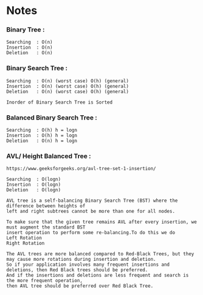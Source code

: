 # Notes

### Binary Tree :

    Searching  : O(n)
    Insertion  : O(n)
    Deletion   : O(n)

### Binary Search Tree :

    Searching  : O(n) (worst case) O(h) (general)
    Insertion  : O(n) (worst case) O(h) (general)
    Deletion   : O(n) (worst case) O(h) (general)
    
    Inorder of Binary Search Tree is Sorted
    
### Balanced Binary Search Tree :

    Searching  : O(h) h = logn
    Insertion  : O(h) h = logn
    Deletion   : O(n) h = logn

### AVL/ Height Balanced Tree :    
    https://www.geeksforgeeks.org/avl-tree-set-1-insertion/
    
    Searching  : O(logn)
    Insertion  : O(logn) 
    Deletion   : O(logn) 
    
    AVL tree is a self-balancing Binary Search Tree (BST) where the difference between heights of 
    left and right subtrees cannot be more than one for all nodes. 
    
    To make sure that the given tree remains AVL after every insertion, we must augment the standard BST 
    insert operation to perform some re-balancing.To do this we do
    Left Rotation 
    Right Rotation
    
    The AVL trees are more balanced compared to Red-Black Trees, but they may cause more rotations during insertion and deletion. 
    So if your application involves many frequent insertions and deletions, then Red Black trees should be preferred. 
    And if the insertions and deletions are less frequent and search is the more frequent operation, 
    then AVL tree should be preferred over Red Black Tree.
